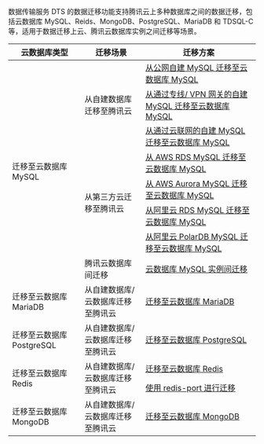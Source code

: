 
数据传输服务 DTS 的数据迁移功能支持腾讯云上多种数据库之间的数据迁移，包括云数据库 MySQL、Reids、MongoDB、PostgreSQL、MariaDB 和 TDSQL-C 等，适用于数据迁移上云、腾讯云数据库实例之间迁移等场景。 

<table>
<thead><tr><th>云数据库类型</th><th>迁移场景</th><th>迁移方案</th></tr></thead>
<tbody><tr>
<td rowspan=8>迁移至云数据库 MySQL</td>
<td rowspan=3>从自建数据库迁移至腾讯云</td>
<td ><a href="https://intl.cloud.tencent.com/document/product/571/40202">从公网自建 MySQL 迁移至云数据库 MySQL</a></td></tr>
<tr>
<td><a href="https://intl.cloud.tencent.com/document/product/571/40203">从通过专线/ VPN 网关的自建 MySQL 迁移至云数据库 MySQL</a></td></tr>
<tr>
<td><a href="https://intl.cloud.tencent.com/document/product/571/40036">从通过云联网的自建 MySQL 迁移至云数据库 MySQL</a></td></tr>
<tr>
<td rowspan=4>从第三方云迁移至腾讯云</td>
<td><a href="https://intl.cloud.tencent.com/document/product/571/40035">从 AWS RDS MySQL 迁移至云数据库 MySQL</a></td></tr>
<tr>
<td><a href="https://intl.cloud.tencent.com/document/product/571/40034">从 AWS Aurora MySQL 迁移至云数据库 MySQL</a></td></tr>
<tr>
<td><a href="https://intl.cloud.tencent.com/document/product/571/40032">从阿里云 RDS MySQL 迁移至云数据库 MySQL</a></td></tr>
<tr>
<td><a href="https://intl.cloud.tencent.com/document/product/571/40031">从阿里云 PolarDB MySQL 迁移至云数据库 MySQL</a></td></tr>
<tr>
<td>腾讯云数据库间迁移</td>
<td><a href="https://intl.cloud.tencent.com/document/product/571/40033">云数据库 MySQL 实例间迁移</a></td></tr>
<tr>
<td>迁移至云数据库 MariaDB</td>
<td>从自建数据库/云数据库迁移至腾讯云</td>
<td><a href="https://intl.cloud.tencent.com/document/product/571/19542">迁移至云数据库 MariaDB</a></td></tr>
<tr>
<td>迁移至云数据库 PostgreSQL</td>
<td>从自建数据库/云数据库迁移至腾讯云</td>
<td><a href="https://intl.cloud.tencent.com/document/product/571/34105">迁移至云数据库 PostgreSQL</a></td></tr>
<tr>
<td rowspan=2>迁移至云数据库 Redis</td>
<td rowspan=2>从自建数据库/云数据库迁移至腾讯云</td>
<td><a href="https://intl.cloud.tencent.com/document/product/571/33381">迁移至云数据库 Redis</a></td></tr>
<tr>
<td><a href="https://intl.cloud.tencent.com/document/product/571/13749">使用 redis-port 进行迁移</a></td></tr>
<tr>
<td>迁移至云数据库 MongoDB</td>
<td>从自建数据库/云数据库迁移至腾讯云</td>
<td><a href="https://intl.cloud.tencent.com/document/product/571/13724">迁移至云数据库 MongoDB</a></td></tr>
</tbody></table>

